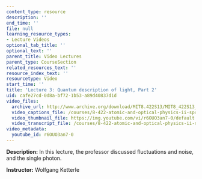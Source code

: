 ```yaml
---
content_type: resource
description: ''
end_time: ''
file: null
learning_resource_types:
- Lecture Videos
optional_tab_title: ''
optional_text: ''
parent_title: Video Lectures
parent_type: CourseSection
related_resources_text: ''
resource_index_text: ''
resourcetype: Video
start_time: ''
title: 'Lecture 3: Quantum description of light, Part 2'
uid: cafe27cd-0d8a-bf72-1b53-a89d40837d1d
video_files:
  archive_url: http://www.archive.org/download/MIT8.422S13/MIT8_422S13_lec03-2_300k.mp4
  video_captions_file: /courses/8-422-atomic-and-optical-physics-ii-spring-2013/e23a7fb3e21b53809ee7c1c58f0d111d_r6OUO3an7-0.vtt
  video_thumbnail_file: https://img.youtube.com/vi/r6OUO3an7-0/default.jpg
  video_transcript_file: /courses/8-422-atomic-and-optical-physics-ii-spring-2013/bbf2e7050aa0d12d76a0597a1fc1c614_r6OUO3an7-0.pdf
video_metadata:
  youtube_id: r6OUO3an7-0
---
```


**Description:** In this lecture, the professor discussed fluctuations and noise, and the single photon.

**Instructor:** Wolfgang Ketterle